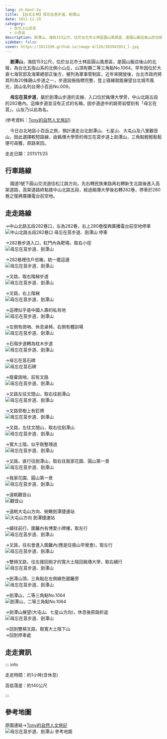 ```yaml
---
lang: zh-Hant-tw
title: 【台北士林】毋忘在莒步道、劍潭山
date: 2011-11-29
category: 
  - 台北上山走走
  - 小百岳
description: 劍潭山，海拔153公尺，位於台北市士林區圓山風景區，是圓山飯店後山的北稜，為台北五指山系的北側小山丘，山頂有顆二等三角點No.1064，早年因位於大直七海官邸及海軍總部正後方，被列為軍事管制區，近年來開放後，台北市政府將其列為20條親山步道之一，步道設施指標完整，登上稜線就能展望台北城市風光，該山名列台灣小百岳No.009。 毋忘在莒步道，屬於劍潭山步道的支線，入口位於銘傳大學旁，中山北路五段的282巷內。這條步道並沒有正式的名稱，因步道途中的路旁岩壁刻有「毋忘在莒」，山友乃以此為名。
sidebar: false
cover: https://1013399.github.io/image-4/226/203943951_l.jpg
---
```


    **劍潭山**，海拔153公尺，位於台北市士林區圓山風景區，是圓山飯店後山的北稜，為台北五指山系的北側小山丘，山頂有顆二等三角點No.1064，早年因位於大直七海官邸及海軍總部正後方，被列為軍事管制區，近年來開放後，台北市政府將其列為20條親山步道之一，步道設施指標完整，登上稜線就能展望台北城市風光，該山名列台灣小百岳No.009。  

    **毋忘在莒步道**，屬於劍潭山步道的支線，入口位於銘傳大學旁，中山北路五段的282巷內。這條步道並沒有正式的名稱，因步道途中的路旁岩壁刻有「毋忘在莒」，山友乃以此為名。

(參考資料：[Tony的自然人文旅記](http://www.tonyhuang39.com/tony0834/tony0834.html))  

<!-- more -->

    今日台北地區小百岳之旅，預計連走台北劍潭山、七星山、大屯山及八里觀音山，因此選擇較短路線，由銘傳大學旁的毋忘在莒步道上劍潭山，三角點輕輕鬆鬆便可尋獲，原路來回。

走走日期：2011/11/25

## 行車路線
    國道1號下圓山交流道往松江路方向，先右轉民族東路再右轉新生北路後進入高架道路，高架道路終點接中山北路五段，經過銘傳大學後右轉282巷，停車於280巷之復興廣播電台前空地。

## 走走路線
→中山北路五段282巷口，左為282巷，右上280巷復興廣播電台前空地停車  
![中山北路五段282巷口 毋忘在莒步道、劍潭山 停車](https://1013399.github.io/image-4/226/203943954_l.jpg)

→282巷步道入口，紅門內為靶場，取右小徑  
![毋忘在莒步道、劍潭山](https://1013399.github.io/image-4/226/203943961_l.jpg)

→282巷裡住戶信箱，統一擺這邊  
![毋忘在莒步道、劍潭山](https://1013399.github.io/image-4/226/203943965_l.jpg)

→叉路，取右階梯步道  
![毋忘在莒步道、劍潭山](https://1013399.github.io/image-4/226/203943973_l.jpg)

→叉路，右上階梯  
![毋忘在莒步道、劍潭山](https://1013399.github.io/image-4/226/203943978_l.jpg)

→這裡似乎是中國人壽的私有地  
![毋忘在莒步道、劍潭山](https://1013399.github.io/image-4/226/203943983_l.jpg)

→左側有崗哨、休息桌椅，右側有體訓場  
![毋忘在莒步道、劍潭山](https://1013399.github.io/image-4/226/203943987_l.jpg)

→石階步道轉為枕木步道  
![毋忘在莒步道、劍潭山](https://1013399.github.io/image-4/226/203943997_l.jpg)

→毋忘在莒石碑  
![毋忘在莒石碑](https://1013399.github.io/image-4/226/203944001_l.jpg)

→廢棄崗哨，前有叉路  
![毋忘在莒步道、劍潭山](https://1013399.github.io/image-4/226/203944004_l.jpg)

→叉路左往文間山，取右往劍潭山  
![毋忘在莒步道、劍潭山](https://1013399.github.io/image-4/226/203944007_l.jpg)

→叉路旁樹上有釘牌  
![毋忘在莒步道、劍潭山](https://1013399.github.io/image-4/226/203944011_l.jpg)

→叉路，左往文間山，取右往劍潭山  
![毋忘在莒步道、劍潭山](https://1013399.github.io/image-4/226/203944014_l.jpg)

→寬大土階，似乎剛整理過  
![毋忘在莒步道、劍潭山](https://1013399.github.io/image-4/226/203944017_l.jpg)

→叉路，直行往劍潭山，取右往我家花園、圓山第一景  
![毋忘在莒步道、劍潭山](https://1013399.github.io/image-4/226/203944020_l.jpg)

→我家花園、圓山第一景  
![毋忘在莒步道、劍潭山](https://1013399.github.io/image-4/226/203944023_l.jpg)

→遠眺觀音山  
![觀音山](https://1013399.github.io/image-4/226/203944027_l.jpg)

→遠眺大屯山方向、俯瞰劍潭捷運站  
![大屯山方向 劍潭捷運站](https://1013399.github.io/image-4/226/203944029_l.jpg)

→續往前行，圍籬內有博愛小牌樓，取左行  
![毋忘在莒步道、劍潭山](https://1013399.github.io/image-4/226/203944030_l.jpg)

→叉路，往右會進入圍籬內(應是往南山早覺會)，取左行  
![毋忘在莒步道、劍潭山](https://1013399.github.io/image-4/226/203944035_l.jpg)

→雙槓叉路，往左接回剛才的寬大土階回銘傳大學，取右續行  
![毋忘在莒步道、劍潭山](https://1013399.github.io/image-4/226/203944038_l.jpg)

→劍潭山頂，三角點在左側綠色圍籬旁  
![毋忘在莒步道、劍潭山](https://1013399.github.io/image-4/226/203944042_l.jpg)

→劍潭山，二等三角點No.1064  
![劍潭山，二等三角點No.1064](https://1013399.github.io/image-4/226/203944046_l.jpg)

→劍潭山展望(大屯山、七星山方向)，休息後原路折返  
![毋忘在莒步道、劍潭山](https://1013399.github.io/image-4/226/203943951_l.jpg)

→回到雙槓叉路，取寬大土階下山  
→回到停車處

## 走走資訊

::: info

走走時間：約1小時(含休息)

高低落差：約140公尺

:::

## 參考地圖
原圖連結→[Tony的自然人文旅記](http://www.tonyhuang39.com/tony0834/tony0834.html)  
![毋忘在莒步道、劍潭山 參考地圖](https://1013399.github.io/image-4/226/204034062_l.jpg)